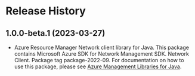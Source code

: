# Release History

## 1.0.0-beta.1 (2023-03-27)

- Azure Resource Manager Network client library for Java. This package contains Microsoft Azure SDK for Network Management SDK. Network Client. Package tag package-2022-09. For documentation on how to use this package, please see [Azure Management Libraries for Java](https://aka.ms/azsdk/java/mgmt).
